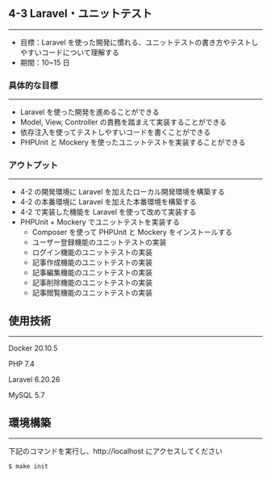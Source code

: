## 4-3 Laravel・ユニットテスト

---

- 目標：Laravel を使った開発に慣れる、ユニットテストの書き方やテストしやすいコードについて理解する
- 期間：10~15 日

### 具体的な目標

---

- Laravel を使った開発を進めることができる
- Model, View, Controller の責務を踏まえて実装することができる
- 依存注入を使ってテストしやすいコードを書くことができる
- PHPUnit と Mockery を使ったユニットテストを実装することができる

### アウトプット

---

- 4-2 の開発環境に Laravel を加えたローカル開発環境を構築する
- 4-2 の本番環境に Laravel を加えた本番環境を構築する
- 4-2 で実装した機能を Laravel を使って改めて実装する
- PHPUnit + Mockery でユニットテストを実装する
  - Composer を使って PHPUnit と Mockery をインストールする
  - ユーザー登録機能のユニットテストの実装
  - ログイン機能のユニットテストの実装
  - 記事作成機能のユニットテストの実装
  - 記事編集機能のユニットテストの実装
  - 記事削除機能のユニットテストの実装
  - 記事閲覧機能のユニットテストの実装

## 使用技術

---

Docker 20.10.5

PHP 7.4

Laravel 6.20.26

MySQL 5.7

## 環境構築

---

下記のコマンドを実行し、http://localhost にアクセスしてください

```
$ make init
```
